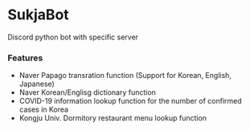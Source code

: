 # SukjaBot
Discord python bot with specific server

### Features
- Naver Papago transration function (Support for Korean, English, Japanese)
- Naver Korean/Englisg dictionary function
- COVID-19 information lookup function for the number of confirmed cases in Korea
- Kongju Univ. Dormitory restaurant menu lookup function